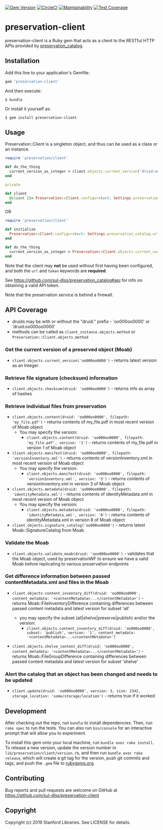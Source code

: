 [![Gem Version](https://badge.fury.io/rb/preservation-client.svg)](https://badge.fury.io/rb/preservation-client)
[![CircleCI](https://circleci.com/gh/sul-dlss/preservation-client.svg?style=svg)](https://circleci.com/gh/sul-dlss/preservation-client)
[![Maintainability](https://api.codeclimate.com/v1/badges/00d2d8957226777105b3/maintainability)](https://codeclimate.com/github/sul-dlss/preservation-client/maintainability)
[![Test Coverage](https://api.codeclimate.com/v1/badges/00d2d8957226777105b3/test_coverage)](https://codeclimate.com/github/sul-dlss/preservation-client/test_coverage)

# preservation-client

preservation-client is a Ruby gem that acts as a client to the RESTful HTTP APIs provided by [preservation_catalog](https://github.com/sul-dlss/preservation_catalog).

## Installation

Add this line to your application's Gemfile:

```ruby
gem 'preservation-client'
```

And then execute:

    $ bundle

Or install it yourself as:

    $ gem install preservation-client

## Usage

Preservation::Client is a singleton object, and thus can be used as a class or an instance.

```ruby
require 'preservation/client'

def do_the_thing
  current_version_as_integer = client.objects.current_version('druid:oo000oo0000')
end

private

def client
  @client ||= Preservation::Client.configure(url: Settings.preservation_catalog.url, token: Settings.preservation_catalog.token)
end
```

OR

```ruby
require 'preservation/client'

def initialize
  Preservation::Client.configure(url: Settings.preservation_catalog.url, token: Settings.preservation_catalog.token)
end

def do_the_thing
  current_version_as_integer = Preservation::Client.objects.current_version('druid:oo000oo0000')
end
```

Note that the client may **not** be used without first having been configured, and both the `url` and `token` keywords are **required**.

See https://github.com/sul-dlss/preservation_catalog#api for info on obtaining a valid API token.

Note that the preservation service is behind a firewall.

## API Coverage

- druids may be with or without the "druid:" prefix - 'oo000oo0000' or 'druid:oo000oo0000'
- methods can be called as `client_instance.objects.method` or `Preservation::Client.objects.method`

### Get the current version of a preserved object (Moab)

- `client.objects.current_version('oo000oo0000')` - returns latest version as an Integer

### Retrieve file signature (checksum) information

- `client.objects.checksum(druid: 'oo000oo0000')` - returns info as array of hashes

### Retrieve individual files from preservation

- `client.objects.content(druid: 'oo000oo0000', filepath: 'my_file.pdf')` - returns contents of my_file.pdf in most recent version of Moab object
  - You may specify the version:
    - `client.objects.content(druid: 'oo000oo0000', filepath: 'my_file.pdf', version: '1')` - returns contents of my_file.pdf in version 1 of Moab object
- `client.objects.manifest(druid: 'oo000oo0000', filepath: 'versionInventory.xml')` - returns contents of versionInventory.xml in most recent version of Moab object
  - You may specify the version:
    - `client.objects.manifest(druid: 'oo000oo0000', filepath: 'versionInventory.xml', version: '3')` - returns contents of versionInventory.xml in version 3 of Moab object
- `client.objects.metadata(druid: 'oo000oo0000', filepath: 'identityMetadata.xml')` - returns contents of identityMetadata.xml in most recent version of Moab object
  - You may specify the version:
    - `client.objects.metadata(druid: 'oo000oo0000', filepath: 'identityMetadata.xml', version: '8')` - returns contents of identityMetadata.xml in version 8 of Moab object
- `client.objects.signature_catalog('oo000oo0000')` - returns latest Moab::SignatureCatalog from Moab

### Validate the Moab

- `client.objects.validate_moab(druid: 'ooo000oo0000')` - validates that the Moab object, used by preservationWF to ensure we have a valid Moab before replicating to various preservation endpoints

### Get difference information between passed contentMetadata.xml and files in the Moab

- `client.objects.content_inventory_diff(druid: 'oo000oo0000', content_metadata: '<contentMetadata>...</contentMetadata>')` - returns Moab::FileInventoryDifference containing differences between passed content metadata and latest version for subset 'all'

  - you may specify the subset (all|shelve|preserve|publish) and/or the version:
    - `client.objects.content_inventory_diff(druid: 'oo000oo0000', subset: 'publish', version: '1', content_metadata: '<contentMetadata>...</contentMetadata>')`

- `client.objects.shelve_content_diff(druid: 'oo000oo0000', content_metadata: '<contentMetadata>...</contentMetadata>')` - returns Moab::FileGroupDifference containing differences between passed content metadata and latest version for subset 'shelve'

### Alert the catalog that an object has been changed and needs to be updated

- `client.update(druid: 'oo000oo0000', version: 3, size: 2342, storage_location: 'some/storage/location')` - returns true if it worked

## Development

After checking out the repo, run `bundle` to install dependencies. Then, run `rake spec` to run the tests. You can also run `bin/console` for an interactive prompt that will allow you to experiment.

To install this gem onto your local machine, run `bundle exec rake install`. To release a new version, update the version number in `lib/preservation/client/version.rb`, and then run `bundle exec rake release`, which will create a git tag for the version, push git commits and tags, and push the `.gem` file to [rubygems.org](https://rubygems.org).

## Contributing

Bug reports and pull requests are welcome on GitHub at https://github.com/sul-dlss/preservation-client

## Copyright

Copyright (c) 2019 Stanford Libraries. See LICENSE for details.
